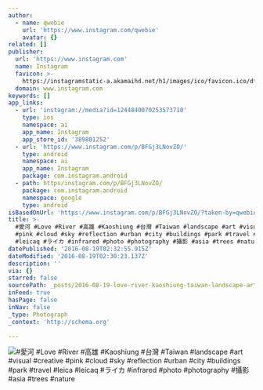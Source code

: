```yaml
---
author:
  - name: qwebie
    url: 'https://www.instagram.com/qwebie'
    avatar: {}
related: []
publisher:
  url: 'https://www.instagram.com'
  name: Instagram
  favicon: >-
    https://instagramstatic-a.akamaihd.net/h1/images/ico/favicon.ico/dfa85bb1fd63.ico
  domain: www.instagram.com
keywords: []
app_links:
  - url: 'instagram://media?id=1244840070253573710'
    type: ios
    namespace: ai
    app_name: Instagram
    app_store_id: '389801252'
  - url: 'https://www.instagram.com/p/BFGj3LNovZO/'
    type: android
    namespace: ai
    app_name: Instagram
    package: com.instagram.android
  - path: https/instagram.com/p/BFGj3LNovZO/
    package: com.instagram.android
    namespace: google
    type: android
isBasedOnUrl: 'https://www.instagram.com/p/BFGj3LNovZO/?taken-by=qwebie'
title: >-
  #愛河 #Love #River #高雄 #Kaoshiung #台灣 #Taiwan #landscape #art #visual #creative
  #pink #cloud #sky #reflection #urban #city #buildings #park #travel #leica
  #leicaq #ライカ #infrared #photo #photography #攝影 #asia #trees #nature
datePublished: '2016-08-19T02:32:55.915Z'
dateModified: '2016-08-19T02:30:23.137Z'
description: ''
via: {}
starred: false
sourcePath: _posts/2016-08-19-love-river-kaoshiung-taiwan-landscape-art.md
inFeed: true
hasPage: false
inNav: false
_type: Photograph
_context: 'http://schema.org'

---
```

![#愛河 #Love #River #高雄 #Kaoshiung #台灣 #Taiwan #landscape #art #visual #creative #pink #cloud #sky #reflection #urban #city #buildings #park #travel #leica #leicaq #ライカ #infrared #photo #photography #攝影 #asia #trees #nature](https://scontent.cdninstagram.com/t51.2885-15/s640x640/sh0.08/e35/13181426_503006343243042_1770875503_n.jpg?ig_cache_key=MTI0NDg0MDA3MDI1MzU3MzcxMA%3D%3D.2)
